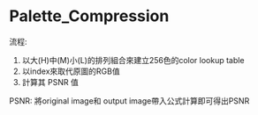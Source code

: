 # Palette_Compression
流程:
1. 以大(H)中(M)小(L)的排列組合來建立256色的color lookup table
2. 以index來取代原圖的RGB值
3. 計算其 PSNR 值

PSNR:
將original image和 output image帶入公式計算即可得出PSNR
